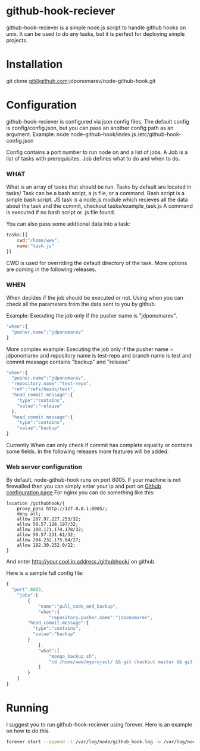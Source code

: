 github-hook-reciever
====================

github-hook-reciever is a simple node.js script to handle github hooks on unix.
It can be used to do any tasks, but it is perfect for deploying simple projects.

Installation
======

git clone git@github.com:jdponomarev/node-github-hook.git

Configuration
======

github-hook-reciever is configured via json config files.
The default config is config/config.json, but you can pass an another config path as an argument.
Example:
node node-github-hook/index.js /etc/github-hook-config.json

Config contains a port number to run node on and a list of jobs.
A Job is a list of tasks with prerequisites.
Job defines what to do and when to do.

### WHAT
What is an array of tasks that should be run.
Tasks by default are located in tasks/
Task can be a bash script, a js file, or a command.
Bash script is a simple bash script.
JS task is a node.js module which recieves all the data about the task and the commit, checkout tasks/example_task.js
A command is executed if no bash script or .js file found.

You can also pass some addtional data into a task:
```javascript
tasks:[{
	cwd:"/home/www",
	name:"task.js"
}]
```
CWD is used  for overriding the default directory of the task. More options are coming in the following releases.

### WHEN
When decides if the job should be executed or not.
Using when you can check all the parameters from the data sent to you by github.

Example:
Executing the job only if the pusher name is "jdponomarev".
```javascript
"when":{
  "pusher.name":"jdponomarev"
}
```
More complex example:
Executing the job only if the pusher name = jdponomarev and
repository name is test-repo and
branch name is test
and commit message contains "backup" and "release"
```javascript
"when":{
  "pusher.name":"jdponomarev",
  "repository.name":"test-repo",
  "ref":"refs/heads/test",
  "head_commit.message":{
    "type":"contains",
    "value":"release"
  },
  "head_commit.message":{
    "type":"contains",
    "value":"backup"
}
```
Currently When can only check if commit has complete equality or contains some fields.
In the following releases more features will be added.


### Web server configuration

By default, node-github-hook runs on port 8005.
If your machine is not firewalled then you can simply enter your ip and port on [Github configuration page](https://help.github.com/articles/post-receive-hooks)
For nginx you can do something like this:
```
location /githubhook/{
	proxy_pass http://127.0.0.1:8005/;
	deny all;
	allow 207.97.227.253/32;
	allow 50.57.128.197/32;
	allow 108.171.174.178/32;
	allow 50.57.231.61/32;
	allow 204.232.175.64/27;
	allow 192.30.252.0/22;	
}
```
And enter http://your.cool.ip.address./githubhook/ on github.

Here is a sample full config file:
```javascript
{
  "port":8005,
	"jobs":[
		{
			"name":"pull_code_and_backup",
			"when":{
				"repository.pusher.name":"jdponomarev",
        "head_commit.message":{
          "type":"contains",
          "value":"backup"
        }
			},
			"what":[
				"mongo_backup.sh",
				"cd /home/www/myproject/ && git checkout master && git reset --hard HEAD && git pull origin master"
			]
		}
	]
}
```

Running
======
I suggest you to run github-hook-reciever using forever.
Here is an example on how to do this.
```bash
forever start --append -l /var/log/node/github_hook.log -o /var/log/node/github_hook.log -e /var/log/node/github_hook.log -w --watchDirectory /www/node-github-hook/ /www/node-github-hook/index.js
```


